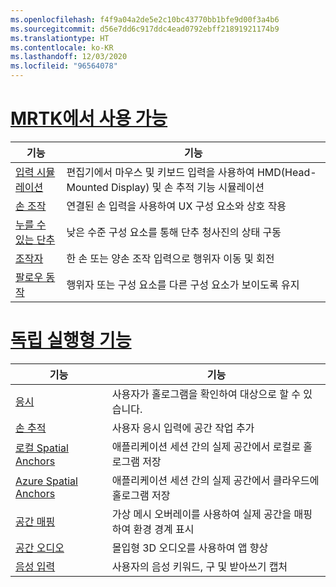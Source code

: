 ```yaml
---
ms.openlocfilehash: f4f9a04a2de5e2c10bc43770bb1bfe9d00f3a4b6
ms.sourcegitcommit: d56e7dd6c917ddc4ead0792ebff21891921174b9
ms.translationtype: HT
ms.contentlocale: ko-KR
ms.lasthandoff: 12/03/2020
ms.locfileid: "96564078"
---
```

# <a name="available-in-mrtk"></a>[MRTK에서 사용 가능](#tab/mrtk)

|  기능  |  기능  |
| --- | --- |
| [입력 시뮬레이션](https://microsoft.github.io/MixedReality-UXTools-Unreal/Docs/InputSimulation.html) | 편집기에서 마우스 및 키보드 입력을 사용하여 HMD(Head-Mounted Display) 및 손 추적 기능 시뮬레이션 |
| [손 조작](https://microsoft.github.io/MixedReality-UXTools-Unreal/Docs/HandInteraction.html) | 연결된 손 입력을 사용하여 UX 구성 요소와 상호 작용 |
| [누를 수 있는 단추](https://microsoft.github.io/MixedReality-UXTools-Unreal/Docs/PressableButton.html) | 낮은 수준 구성 요소를 통해 단추 청사진의 상태 구동 |
| [조작자](https://microsoft.github.io/MixedReality-UXTools-Unreal/Docs/Manipulator.html) | 한 손 또는 양손 조작 입력으로 행위자 이동 및 회전 |
| [팔로우 동작](https://microsoft.github.io/MixedReality-UXTools-Unreal/Docs/FollowComponent.html) | 행위자 또는 구성 요소를 다른 구성 요소가 보이도록 유지 |

# <a name="standalone-features"></a>[독립 실행형 기능](#tab/standalone)

|  기능  |  기능  |
| --- | --- |
| [응시](../unreal/unreal-gaze-input.md) | 사용자가 홀로그램을 확인하여 대상으로 할 수 있습니다. |
| [손 추적](../unreal/unreal-hand-tracking.md) | 사용자 응시 입력에 공간 작업 추가 |
| [로컬 Spatial Anchors](../unreal/unreal-spatial-anchors.md) | 애플리케이션 세션 간의 실제 공간에서 로컬로 홀로그램 저장 |
| [Azure Spatial Anchors](../unreal/unreal-azure-spatial-anchors.md) | 애플리케이션 세션 간의 실제 공간에서 클라우드에 홀로그램 저장 |
| [공간 매핑](../unreal/unreal-spatial-mapping.md) | 가상 메시 오버레이를 사용하여 실제 공간을 매핑하여 환경 경계 표시 |
| [공간 오디오](../unreal/unreal-spatial-audio.md) | 몰입형 3D 오디오를 사용하여 앱 향상 |
| [음성 입력 ](../unreal/unreal-voice-input.md) | 사용자의 음성 키워드, 구 및 받아쓰기 캡처|


